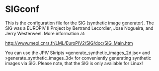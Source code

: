 # SIGconf

This is the configuration file for the SIG (synthetic image generator). The SIG was a EUROPIV II Project by Bertrand Lecordier, Jose Nogueira, and Jerry Westerweel. More information at:

http://www.meol.cnrs.fr/LML/EuroPIV2/SIG/doc/SIG_Main.htm

You can use the JPIV Skripts »generate_synthetic_images_2d.jsc« and »generate_synthetic_images_3d« for conveniently generating synthetic images via SIG. Please note, that the SIG is only available for Linux!
